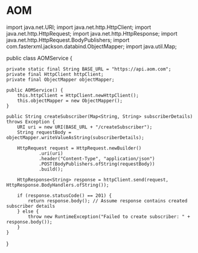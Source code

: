 # AOM
import java.net.URI;
import java.net.http.HttpClient;
import java.net.http.HttpRequest;
import java.net.http.HttpResponse;
import java.net.http.HttpRequest.BodyPublishers;
import com.fasterxml.jackson.databind.ObjectMapper;
import java.util.Map;

public class AOMService {

    private static final String BASE_URL = "https://api.aom.com"; 
    private final HttpClient httpClient;
    private final ObjectMapper objectMapper;

    public AOMService() {
        this.httpClient = HttpClient.newHttpClient();
        this.objectMapper = new ObjectMapper();
    }

    public String createSubscriber(Map<String, String> subscriberDetails) throws Exception {
        URI uri = new URI(BASE_URL + "/createSubscriber"); 
        String requestBody = objectMapper.writeValueAsString(subscriberDetails);

        HttpRequest request = HttpRequest.newBuilder()
                .uri(uri)
                .header("Content-Type", "application/json")
                .POST(BodyPublishers.ofString(requestBody))
                .build();

        HttpResponse<String> response = httpClient.send(request, HttpResponse.BodyHandlers.ofString());
        
        if (response.statusCode() == 201) {
            return response.body(); // Assume response contains created subscriber details
        } else {
            throw new RuntimeException("Failed to create subscriber: " + response.body());
        }
    }
}

